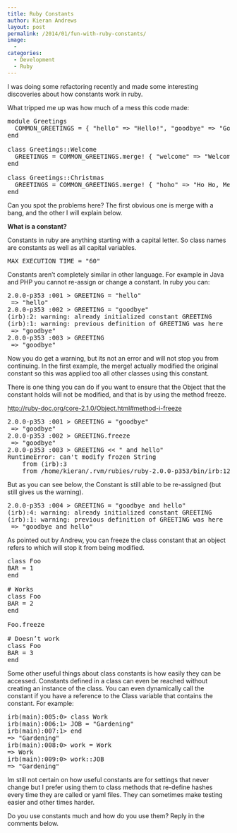 ```yaml
---
title: Ruby Constants
author: Kieran Andrews
layout: post
permalink: /2014/01/fun-with-ruby-constants/
image:
  - 
categories:
  - Development
  - Ruby
---
```

I was doing some refactoring recently and made some interesting discoveries about how constants work in ruby. 

What tripped me up was how much of a mess this code made:

<pre name="code" class="ruby">module Greetings
  COMMON_GREETINGS = { "hello" => "Hello!", "goodbye" => "Good bye." }
end

class Greetings::Welcome
  GREETINGS = COMMON_GREETINGS.merge! { "welcome" => "Welcome" }
end

class Greetings::Christmas
  GREETINGS = COMMON_GREETINGS.merge! { "hoho" => "Ho Ho, Merry Christmas" }
end
</pre>

Can you spot the problems here? The first obvious one is merge with a bang, and the other I will explain below.

**What is a constant?**

Constants in ruby are anything starting with a capital letter. So class names are constants as well as all capital variables.

<pre name="code" class="ruby">MAX_EXECUTION_TIME = "60"</pre>

Constants aren&#8217;t completely similar in other language. For example in Java and PHP you cannot re-assign or change a constant. In ruby you can:

<pre name="code" class="ruby">2.0.0-p353 :001 > GREETING = "hello"
 => "hello" 
2.0.0-p353 :002 > GREETING = "goodbye"
(irb):2: warning: already initialized constant GREETING
(irb):1: warning: previous definition of GREETING was here
 => "goodbye" 
2.0.0-p353 :003 > GREETING
 => "goodbye" 
</pre>

Now you do get a warning, but its not an error and will not stop you from continuing. In the first example, the merge! actually modified the original constant so this was applied too all other classes using this constant.

There is one thing you can do if you want to ensure that the Object that the constant holds will not be modified, and that is by using the method freeze.

http://ruby-doc.org/core-2.1.0/Object.html#method-i-freeze

<pre name="code" class="ruby">2.0.0-p353 :001 > GREETING = "goodbye"
 => "goodbye" 
2.0.0-p353 :002 > GREETING.freeze
 => "goodbye" 
2.0.0-p353 :003 > GREETING &lt;&lt; " and hello"
RuntimeError: can't modify frozen String
	from (irb):3
	from /home/kieran/.rvm/rubies/ruby-2.0.0-p353/bin/irb:12:in `&lt;main>'
</pre>

But as you can see below, the Constant is still able to be re-assigned (but still gives us the warning).

<pre name="code" class="ruby">2.0.0-p353 :004 > GREETING = "goodbye and hello"
(irb):4: warning: already initialized constant GREETING
(irb):1: warning: previous definition of GREETING was here
 => "goodbye and hello" 
</pre>

As pointed out by Andrew, you can freeze the class constant that an object refers to which will stop it from being modified.

<pre name="code" class="ruby">class Foo
BAR = 1
end

# Works
class Foo
BAR = 2
end

Foo.freeze

# Doesn’t work
class Foo
BAR = 3
end
</pre>

Some other useful things about class constants is how easily they can be accessed. Constants defined in a class can even be reached without creating an instance of the class. You can even dynamically call the constant if you have a reference to the Class variable that contains the constant. For example:

<pre name="code" class="ruby">irb(main):005:0> class Work
irb(main):006:1> JOB = "Gardening"
irb(main):007:1> end
=> "Gardening"
irb(main):008:0> work = Work
=> Work
irb(main):009:0> work::JOB 
=> "Gardening"
</pre>

Im still not certain on how useful constants are for settings that never change but I prefer using them to class methods that re-define hashes every time they are called or yaml files. They can sometimes make testing easier and other times harder. 

Do you use constants much and how do you use them? Reply in the comments below.